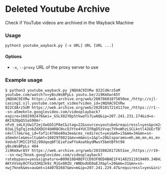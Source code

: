 # Deleted Youtube Archive
Check if YouTube videos are archived in the Wayback Machine

### Usage
```python3 youtube_wayback.py [-x URL] URL [URL ...]```

#### Options
* `-x`, `--proxy` URL of the proxy server to use

### Example usage
```
$ python3 youtube_wayback.py jNQXAC9IVRw 022CdArz5oM youtube.com/watch?v=yBszWsBPpLs youtu.be/Ji9KmXwrA5Y
jNQXAC9IVRw https://web.archive.org/web/20070601075850oe_/http://sjl-casing1.sjl.youtube.com/get_video?video_id=jNQXAC9IVRw
022CdArz5oM https://web.archive.org/web/20201017214117oe_/https://r1---sn-a5meknle.googlevideo.com/videoplayback?expire=1602992476&ei=_GSLX82YDpStkwaTs7LwAQ&ip=207.241.231.174&id=o-AKI920pQSSaS98mr-nFu9_imLXjUw1f2ejXwGG51PAeC&itag=22&source=youtube&requiressl=yes&pcm2=no&vprv=1&mime=video%2Fmp4&ratebypass=yes&dur=14.582&lmt=1602969775478212&fvip=1&fexp=23915654&c=WEB&txp=5416222&sparams=expire%2Cei%2Cip%2Cid%2Citag%2Csource%2Crequiressl%2Cpcm2%2Cvprv%2Cmime%2Cratebypass%2Cdur%2Clmt&sig=AOq0QJ8wRAIgUPptk4-03aLj5gTqjznbZdXDGY4bHR8CNscDJYte4YUCIFRgD5zVvqc7VhoWhzLSCLkntl42GErTDliqapeE0Piq&video_id=022CdArz5oM&redirect_counter=1&cm2rm=sn-n4vll7e&req_id=faf1c4796e80a3ee&cms_redirect=yes&mh=i5&mm=34&mn=sn-a5meknle&ms=ltu&mt=1602970821&mv=m&mvi=1&pl=20&lsparams=mh,mm,mn,ms,mv,mvi,pl&lsig=AG3C_xAwRAIgTDVl58twhmU6QL3XUnC0iQVT1G9aabQ9a-VeUvb7JMICIF5Ii99Uqoq0FlEieFzwFYoAoahbydMwsY5bmtBfht98
yBszWsBPpLs 404
Ji9KmXwrA5Y https://web.archive.org/web/20150828172651oe_/https://r19---sn-nwj7knek.googlevideo.com/videoplayback?ratebypass=yes&signature=B09818D4BEFCCD93F0ED4BAE1F41482511919409.34B4235A9F2DBC67B790ACA6D0E37FE783575754&upn=eNWrouTmZig&itag=22&key=yt5&lmt=1440736302225356&ipbits=0&fexp=9407992%2C9408710%2C9409069%2C9409115%2C9413121%2C9415365%2C9415435%2C9415485%2C9415943%2C9416023%2C9416126%2C9416837%2C9416916%2C9417707%2C9418153%2C9418448%2C9418504%2C9418919%2C9419167%2C9419445%2C9419788%2C9419801%2C9420022&mime=video%2Fmp4&id=o-AKtVVsmy0CFXa32KQJk9z_MjGx80ZU_rWNDodUE0aEJX&pl=20&mm=31&mn=sn-nwj7knek&ms=au&mt=1440782687&mv=m&ip=207.241.229.47&requiressl=yes&initcwndbps=6780000&dur=129.381&expire=1440804409&sver=3&sparams=dur%2Cid%2Cinitcwndbps%2Cip%2Cipbits%2Citag%2Clmt%2Cmime%2Cmm%2Cmn%2Cms%2Cmv%2Cpl%2Cratebypass%2Crequiressl%2Csource%2Cupn%2Cexpire&source=youtube&signature=
```

